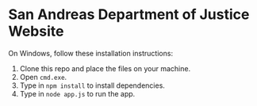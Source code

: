 # San Andreas Department of Justice Website

On Windows, follow these installation instructions:

1. Clone this repo and place the files on your machine.
2. Open `cmd.exe`.
3. Type in `npm install` to install dependencies.
4. Type in `node app.js` to run the app.
